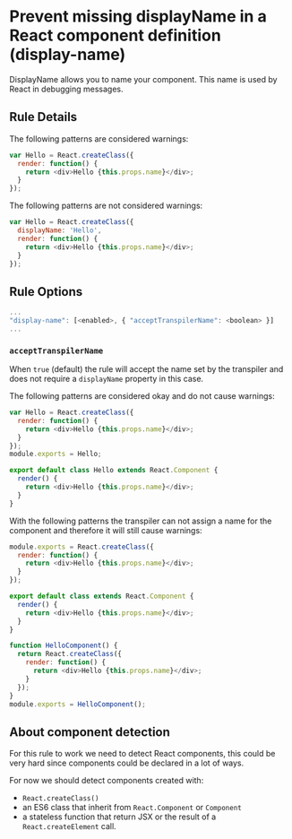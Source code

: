 # Prevent missing displayName in a React component definition (display-name)

DisplayName allows you to name your component. This name is used by React in debugging messages.

## Rule Details

The following patterns are considered warnings:

```js
var Hello = React.createClass({
  render: function() {
    return <div>Hello {this.props.name}</div>;
  }
});
```

The following patterns are not considered warnings:

```js
var Hello = React.createClass({
  displayName: 'Hello',
  render: function() {
    return <div>Hello {this.props.name}</div>;
  }
});
```

## Rule Options

```js
...
"display-name": [<enabled>, { "acceptTranspilerName": <boolean> }]
...
```

### `acceptTranspilerName`

When `true` (default) the rule will accept the name set by the transpiler and does not require a `displayName` property in this case.

The following patterns are considered okay and do not cause warnings:

```js
var Hello = React.createClass({
  render: function() {
    return <div>Hello {this.props.name}</div>;
  }
});
module.exports = Hello;
```

```js
export default class Hello extends React.Component {
  render() {
    return <div>Hello {this.props.name}</div>;
  }
}
```

With the following patterns the transpiler can not assign a name for the component and therefore it will still cause warnings:

```js
module.exports = React.createClass({
  render: function() {
    return <div>Hello {this.props.name}</div>;
  }
});
```

```js
export default class extends React.Component {
  render() {
    return <div>Hello {this.props.name}</div>;
  }
}
```

```js
function HelloComponent() {
  return React.createClass({
    render: function() {
      return <div>Hello {this.props.name}</div>;
    }
  });
}
module.exports = HelloComponent();
```

## About component detection

For this rule to work we need to detect React components, this could be very hard since components could be declared in a lot of ways.

For now we should detect components created with:

* `React.createClass()`
* an ES6 class that inherit from `React.Component` or `Component`
* a stateless function that return JSX or the result of a `React.createElement` call.

